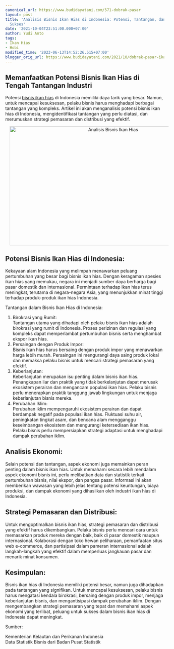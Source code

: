 ```yaml
---
canonical_url: https://www.budidayatani.com/571-dobrak-pasar
layout: post
title: 'Analisis Bisnis Ikan Hias di Indonesia: Potensi, Tantangan, dan Strategi untuk
  Sukses'
date: '2021-10-04T23:51:00.000+07:00'
author: Yudi Anto
tags:
- Ikan Hias
- Hobi
modified_time: '2023-06-13T14:52:26.515+07:00'
blogger_orig_url: https://www.budidayatani.com/2021/10/dobrak-pasar-ikan-hias-tanah-air.html
---
```


<h2>Memanfaatkan Potensi Bisnis Ikan Hias di Tengah Tantangan Industri</h2><p>Potensi <a href="https://www.budidayatani.com/search/label/Ikan%20Hias">bisnis ikan hias</a> di Indonesia memiliki daya tarik yang besar. Namun, untuk mencapai kesuksesan, pelaku bisnis harus menghadapi berbagai tantangan yang kompleks. Artikel ini akan menganalisis potensi bisnis ikan hias di Indonesia, mengidentifikasi tantangan yang perlu diatasi, dan merumuskan strategi pemasaran dan distribusi yang efektif.</p><div class="separator" style="clear: both; text-align: center;"><a href="https://blogger.googleusercontent.com/img/b/R29vZ2xl/AVvXsEggN_yuDrWwNXQlubcRPoeliF-vNoXE-6NAH0qm2O-1uD8-7TO4-0knMAyLMFRfeAJKmaNUgkLSw6jgDt-MpAJQWF-MHO36TE6iPMtYCBqWOovBxkUl0GjXNAEQdzqVdD2dDn0BA7LP-O7cv_PXdthrlphlUMeqwpw45FE3E_nMhAsx90lKRu-Owtqsvw/s2041/Bisnis%20Ikan%20Hias.jpg" imageanchor="1" style="margin-left: 1em; margin-right: 1em;"><img alt="Analisis Bisnis Ikan Hias" border="0" data-original-height="1200" data-original-width="2041" height="376" src="https://blogger.googleusercontent.com/img/b/R29vZ2xl/AVvXsEggN_yuDrWwNXQlubcRPoeliF-vNoXE-6NAH0qm2O-1uD8-7TO4-0knMAyLMFRfeAJKmaNUgkLSw6jgDt-MpAJQWF-MHO36TE6iPMtYCBqWOovBxkUl0GjXNAEQdzqVdD2dDn0BA7LP-O7cv_PXdthrlphlUMeqwpw45FE3E_nMhAsx90lKRu-Owtqsvw/w640-h376/Bisnis%20Ikan%20Hias.jpg" width="640" /></a></div><h2>Potensi Bisnis Ikan Hias di Indonesia:</h2><p>Kekayaan alam Indonesia yang melimpah menawarkan peluang pertumbuhan yang besar bagi bisnis ikan hias. Dengan keragaman spesies ikan hias yang memukau, negara ini menjadi sumber daya berharga bagi pasar domestik dan internasional. Permintaan terhadap ikan hias terus meningkat, terutama di negara-negara Asia, yang menunjukkan minat tinggi terhadap produk-produk ikan hias Indonesia.</p><p>Tantangan dalam Bisnis Ikan Hias di Indonesia:</p><ol><li>Birokrasi yang Rumit:<br />Tantangan utama yang dihadapi oleh pelaku bisnis ikan hias adalah birokrasi yang rumit di Indonesia. Proses perizinan dan regulasi yang kompleks dapat memperlambat pertumbuhan bisnis serta menghambat ekspor ikan hias.</li><li>Persaingan dengan Produk Impor:<br />Bisnis ikan hias harus bersaing dengan produk impor yang menawarkan harga lebih murah. Persaingan ini mengurangi daya saing produk lokal dan memaksa pelaku bisnis untuk mencari strategi pemasaran yang efektif.</li><li>Keberlanjutan:<br />Keberlanjutan merupakan isu penting dalam bisnis ikan hias. Penangkapan liar dan praktik yang tidak berkelanjutan dapat merusak ekosistem perairan dan mengancam populasi ikan hias. Pelaku bisnis perlu menerapkan praktik tanggung jawab lingkungan untuk menjaga keberlanjutan bisnis mereka.</li><li>Perubahan Iklim:<br />Perubahan iklim mempengaruhi ekosistem perairan dan dapat berdampak negatif pada populasi ikan hias. Fluktuasi suhu air, peningkatan tingkat asam, dan bencana alam mengganggu keseimbangan ekosistem dan mengurangi ketersediaan ikan hias. Pelaku bisnis perlu mempersiapkan strategi adaptasi untuk menghadapi dampak perubahan iklim.</li></ol><h2>Analisis Ekonomi:</h2><p>Selain potensi dan tantangan, aspek ekonomi juga memainkan peran penting dalam bisnis ikan hias. Untuk memahami secara lebih mendalam aspek ekonomi bisnis ini, perlu melibatkan data dan statistik terkait pertumbuhan bisnis, nilai ekspor, dan pangsa pasar. Informasi ini akan memberikan wawasan yang lebih jelas tentang potensi keuntungan, biaya produksi, dan dampak ekonomi yang dihasilkan oleh industri ikan hias di Indonesia.</p><h2>Strategi Pemasaran dan Distribusi:</h2><p>Untuk mengoptimalkan bisnis ikan hias, strategi pemasaran dan distribusi yang efektif harus dikembangkan. Pelaku bisnis perlu mencari cara untuk memasarkan produk mereka dengan baik, baik di pasar domestik maupun internasional. Kolaborasi dengan toko hewan peliharaan, pemanfaatan situs web e-commerce, dan partisipasi dalam pameran internasional adalah langkah-langkah yang efektif dalam memperluas jangkauan pasar dan menarik minat konsumen.</p><h2>Kesimpulan:</h2><p>Bisnis ikan hias di Indonesia memiliki potensi besar, namun juga dihadapkan pada tantangan yang signifikan. Untuk mencapai kesuksesan, pelaku bisnis harus mengatasi kendala birokrasi, bersaing dengan produk impor, menjaga keberlanjutan bisnis, dan mengantisipasi dampak perubahan iklim. Dengan mengembangkan strategi pemasaran yang tepat dan memahami aspek ekonomi yang terlibat, peluang untuk sukses dalam bisnis ikan hias di Indonesia dapat meningkat.</p><p>Sumber:</p><p>Kementerian Kelautan dan Perikanan Indonesia<br />Data Statistik Bisnis dari Badan Pusat Statistik</p>